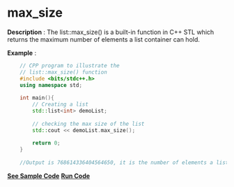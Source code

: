 # max_size

**Description** : The list::max_size() is a built-in function in C++ STL which returns the maximum number of elements a list container can hold.

**Example** :
```cpp
    // CPP program to illustrate the 
    // list::max_size() function 
    #include <bits/stdc++.h> 
    using namespace std; 
  
    int main(){ 
        // Creating a list 
        std::list<int> demoList; 
  
        // checking the max size of the list 
        std::cout << demoList.max_size(); 
  
        return 0; 
    } 
    
    //Output is 768614336404564650, it is the number of elements a list container can hold.
```
**[See Sample Code](snippets/algorithm/max_size.cpp)**
**[Run Code](https://rextester.com/QRAJ69116)**
